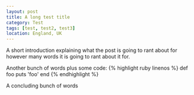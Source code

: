 ```yaml
--- 
layout: post
title: A long test title
category: Test
tags: [test, test2, test3]
location: England, UK
---
```


A short introduction explaining what the post is going to rant about for however many words it is going to rant about it for.

Another bunch of words plus some code:
{% highlight ruby linenos %}
def foo
  puts 'foo'
end
{% endhighlight %}

A concluding bunch of words